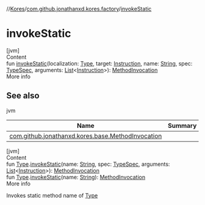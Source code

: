 //[Kores](../index.md)/[com.github.jonathanxd.kores.factory](index.md)/[invokeStatic](invoke-static.md)



# invokeStatic  
[jvm]  
Content  
fun [invokeStatic](invoke-static.md)(localization: [Type](https://docs.oracle.com/javase/8/docs/api/java/lang/reflect/Type.html), target: [Instruction](../com.github.jonathanxd.kores/-instruction/index.md), name: [String](https://kotlinlang.org/api/latest/jvm/stdlib/kotlin/-string/index.html), spec: [TypeSpec](../com.github.jonathanxd.kores.base/-type-spec/index.md), arguments: [List](https://kotlinlang.org/api/latest/jvm/stdlib/kotlin.collections/-list/index.html)<[Instruction](../com.github.jonathanxd.kores/-instruction/index.md)>): [MethodInvocation](../com.github.jonathanxd.kores.base/-method-invocation/index.md)  
More info  


## See also  
  
jvm  
  
|  Name|  Summary| 
|---|---|
| <a name="com.github.jonathanxd.kores.factory//invokeStatic/#java.lang.reflect.Type#com.github.jonathanxd.kores.Instruction#kotlin.String#com.github.jonathanxd.kores.base.TypeSpec#kotlin.collections.List[com.github.jonathanxd.kores.Instruction]/PointingToDeclaration/"></a>[com.github.jonathanxd.kores.base.MethodInvocation](../com.github.jonathanxd.kores.base/-method-invocation/index.md)| <a name="com.github.jonathanxd.kores.factory//invokeStatic/#java.lang.reflect.Type#com.github.jonathanxd.kores.Instruction#kotlin.String#com.github.jonathanxd.kores.base.TypeSpec#kotlin.collections.List[com.github.jonathanxd.kores.Instruction]/PointingToDeclaration/"></a>
  
  


[jvm]  
Content  
fun [Type](https://docs.oracle.com/javase/8/docs/api/java/lang/reflect/Type.html).[invokeStatic](invoke-static.md)(name: [String](https://kotlinlang.org/api/latest/jvm/stdlib/kotlin/-string/index.html), spec: [TypeSpec](../com.github.jonathanxd.kores.base/-type-spec/index.md), arguments: [List](https://kotlinlang.org/api/latest/jvm/stdlib/kotlin.collections/-list/index.html)<[Instruction](../com.github.jonathanxd.kores/-instruction/index.md)>): [MethodInvocation](../com.github.jonathanxd.kores.base/-method-invocation/index.md)  
fun [Type](https://docs.oracle.com/javase/8/docs/api/java/lang/reflect/Type.html).[invokeStatic](invoke-static.md)(name: [String](https://kotlinlang.org/api/latest/jvm/stdlib/kotlin/-string/index.html)): [MethodInvocation](../com.github.jonathanxd.kores.base/-method-invocation/index.md)  
More info  


Invokes static method name of [Type](https://docs.oracle.com/javase/8/docs/api/java/lang/reflect/Type.html)

  



